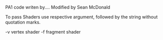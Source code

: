 PA1 code writen by....
Modified by Sean McDonald


To pass Shaders use respective argument, followed by the string without quotation marks.

-v vertex shader
-f fragment shader